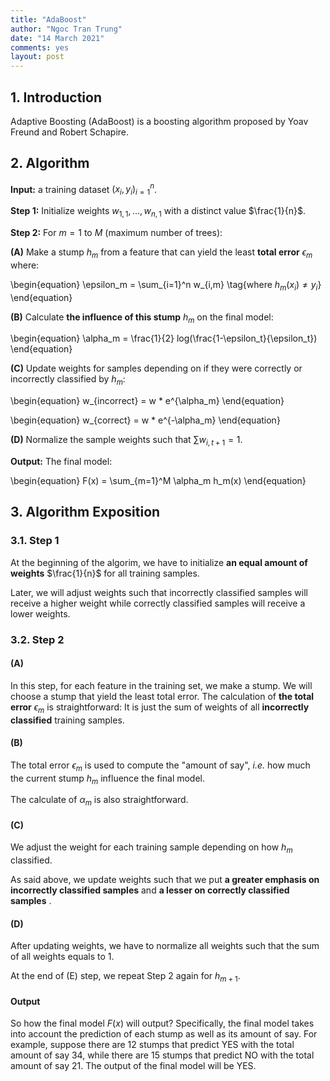 ```yaml
---
title: "AdaBoost"
author: "Ngoc Tran Trung"
date: "14 March 2021"
comments: yes
layout: post
---
```


## 1. Introduction

Adaptive Boosting (AdaBoost) is a boosting algorithm proposed by Yoav Freund and Robert Schapire. 

## 2. Algorithm

__Input:__ a training dataset ${(x_i, y_i)}_{i=1}^n$.

__Step 1:__ Initialize weights $w_{1,1}, ..., w_{n,1}$ with a distinct value $\frac{1}{n}$.

__Step 2:__ For $m=1$ to $M$ (maximum number of trees):

__(A)__ Make a stump $h_m$ from a feature that can yield the least __total error__ $\epsilon_m$ where:

\begin{equation}
\epsilon_m = \sum_{i=1}^n w_{i,m} \tag{where $h_m(x_i) \neq y_i$}
\end{equation}

__(B)__ Calculate __the influence of this stump__ $h_m$ on the final model:

\begin{equation}
\alpha_m = \frac{1}{2} log(\frac{1-\epsilon_t}{\epsilon_t})
\end{equation}

__(C)__ Update weights for samples depending on if they were correctly or incorrectly classified by $h_m$:

\begin{equation}
w_{incorrect} = w * e^{\alpha_m}
\end{equation}

\begin{equation}
w_{correct} = w * e^{-\alpha_m}
\end{equation}

__(D)__ Normalize the sample weights such that $\sum w_{i, t+1} = 1$.

__Output:__ The final model:

\begin{equation}
F(x) = \sum_{m=1}^M \alpha_m h_m(x)
\end{equation}

## 3. Algorithm Exposition

### 3.1. Step 1

At the beginning of the algorim, we have to initialize __an equal amount of weights__ $\frac{1}{n}$ for all training samples. 

Later, we will adjust weights such that incorrectly classified samples will receive a higher weight while correctly classified samples will receive a lower weights.

### 3.2. Step 2

#### (A)

In this step, for each feature in the training set, we make a stump. We will choose a stump that yield the least total error. The calculation of __the total error__ $\epsilon_m$ is straightforward: It is just the sum of weights of all __incorrectly classified__ training samples.

#### (B)

The total error $\epsilon_m$ is used to compute the "amount of say", *i.e.* how much the current stump $h_m$ influence the final model.

The calculate of $\alpha_m$ is also straightforward.

#### (C)

We adjust the weight for each training sample depending on how $h_m$ classified. 

As said above, we update weights such that we put __a greater emphasis on incorrectly classified samples__ and __a lesser on correctly classified samples__ .

#### (D)

After updating weights, we have to normalize all weights such that the sum of all weights equals to 1.

At the end of (E) step, we repeat Step 2 again for $h_{m+1}$.

#### Output

So how the final model $F(x)$ will output? Specifically, the final model takes into account the prediction of each stump as well as its amount of say. For example, suppose there are $12$ stumps that predict YES with the total amount of say $34$, while there are $15$ stumps that predict NO with the total amount of say $21$. The output of the final model will be YES.


